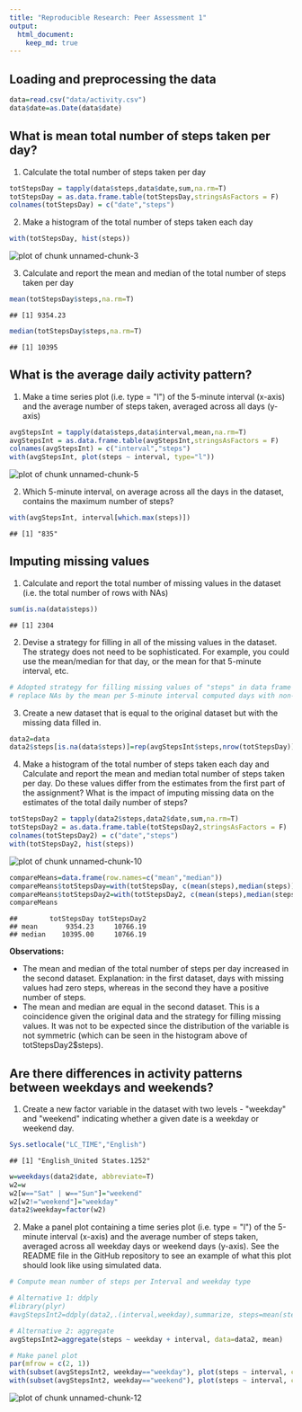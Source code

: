 ```yaml
---
title: "Reproducible Research: Peer Assessment 1"
output: 
  html_document:
    keep_md: true
---
```



## Loading and preprocessing the data

```r
data=read.csv("data/activity.csv")
data$date=as.Date(data$date)
```

## What is mean total number of steps taken per day?

1. Calculate the total number of steps taken per day

```r
totStepsDay = tapply(data$steps,data$date,sum,na.rm=T)
totStepsDay = as.data.frame.table(totStepsDay,stringsAsFactors = F)
colnames(totStepsDay) = c("date","steps")
```

2. Make a histogram of the total number of steps taken each day

```r
with(totStepsDay, hist(steps))
```

![plot of chunk unnamed-chunk-3](figure/unnamed-chunk-3-1.png) 

3. Calculate and report the mean and median of the total number of steps taken per day

```r
mean(totStepsDay$steps,na.rm=T)
```

```
## [1] 9354.23
```

```r
median(totStepsDay$steps,na.rm=T)
```

```
## [1] 10395
```

## What is the average daily activity pattern?

1. Make a time series plot (i.e. type = "l") of the 5-minute interval (x-axis) and the average number of steps taken, averaged across all days (y-axis)

```r
avgStepsInt = tapply(data$steps,data$interval,mean,na.rm=T)
avgStepsInt = as.data.frame.table(avgStepsInt,stringsAsFactors = F)
colnames(avgStepsInt) = c("interval","steps")
with(avgStepsInt, plot(steps ~ interval, type="l"))
```

![plot of chunk unnamed-chunk-5](figure/unnamed-chunk-5-1.png) 

2. Which 5-minute interval, on average across all the days in the dataset, contains the maximum number of steps?

```r
with(avgStepsInt, interval[which.max(steps)])
```

```
## [1] "835"
```

## Imputing missing values

1. Calculate and report the total number of missing values in the dataset (i.e. the total number of rows with NAs)

```r
sum(is.na(data$steps))
```

```
## [1] 2304
```

2. Devise a strategy for filling in all of the missing values in the dataset. The strategy does not need to be sophisticated. For example, you could use the mean/median for that day, or the mean for that 5-minute interval, etc.

```r
# Adopted strategy for filling missing values of "steps" in data frame "data":
# replace NAs by the mean per 5-minute interval computed days with non-missing values
```

3. Create a new dataset that is equal to the original dataset but with the missing data filled in.

```r
data2=data
data2$steps[is.na(data$steps)]=rep(avgStepsInt$steps,nrow(totStepsDay))[is.na(data$steps)]
```

4. Make a histogram of the total number of steps taken each day and Calculate and report the mean and median total number of steps taken per day. Do these values differ from the estimates from the first part of the assignment? What is the impact of imputing missing data on the estimates of the total daily number of steps?

```r
totStepsDay2 = tapply(data2$steps,data2$date,sum,na.rm=T)
totStepsDay2 = as.data.frame.table(totStepsDay2,stringsAsFactors = F)
colnames(totStepsDay2) = c("date","steps")
with(totStepsDay2, hist(steps))
```

![plot of chunk unnamed-chunk-10](figure/unnamed-chunk-10-1.png) 

```r
compareMeans=data.frame(row.names=c("mean","median"))
compareMeans$totStepsDay=with(totStepsDay, c(mean(steps),median(steps)))
compareMeans$totStepsDay2=with(totStepsDay2, c(mean(steps),median(steps)))
compareMeans
```

```
##        totStepsDay totStepsDay2
## mean       9354.23     10766.19
## median    10395.00     10766.19
```

**Observations:**  

* The mean and median of the total number of steps per day increased in the second dataset. Explanation: in the first dataset, days with missing values had zero steps, whereas in the second they have a positive number of steps.
* The mean and median are equal in the second dataset. This is a coincidence given the original data and the strategy for filling missing values. It was not to be expected since the distribution of the variable is not symmetric (which can be seen in the histogram above of totStepsDay2$steps).

## Are there differences in activity patterns between weekdays and weekends?

1. Create a new factor variable in the dataset with two levels - "weekday" and "weekend" indicating whether a given date is a weekday or weekend day.

```r
Sys.setlocale("LC_TIME","English")
```

```
## [1] "English_United States.1252"
```

```r
w=weekdays(data2$date, abbreviate=T)
w2=w
w2[w=="Sat" | w=="Sun"]="weekend"
w2[w2!="weekend"]="weekday"
data2$weekday=factor(w2)
```

2. Make a panel plot containing a time series plot (i.e. type = "l") of the 5-minute interval (x-axis) and the average number of steps taken, averaged across all weekday days or weekend days (y-axis). See the README file in the GitHub repository to see an example of what this plot should look like using simulated data.

```r
# Compute mean number of steps per Interval and weekday type

# Alternative 1: ddply
#library(plyr)
#avgStepsInt2=ddply(data2,.(interval,weekday),summarize, steps=mean(steps))

# Alternative 2: aggregate
avgStepsInt2=aggregate(steps ~ weekday + interval, data=data2, mean)

# Make panel plot
par(mfrow = c(2, 1))
with(subset(avgStepsInt2, weekday=="weekday"), plot(steps ~ interval, col="blue", type="l", main="weekday"))
with(subset(avgStepsInt2, weekday=="weekend"), plot(steps ~ interval, col="blue", type="l", main="weekend"))
```

![plot of chunk unnamed-chunk-12](figure/unnamed-chunk-12-1.png) 
